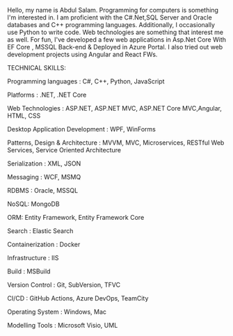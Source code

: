 <!---
abduzalam/abduzalam is a ✨ special ✨ repository because its `README.md` (this file) appears on your GitHub profile.
You can click the Preview link to take a look at your changes.
--->
Hello, my name is Abdul Salam. Programming for computers is something I'm interested in. I am proficient with the C#.Net,SQL Server and Oracle databases and C++ programming languages. Additionally, I occasionally use Python to write code. Web technologies are something that interest me as well. For fun, I've developed a few web applications in Asp.Net Core With EF Core , MSSQL Back-end & Deployed in Azure Portal. I also tried out web development projects using Angular and React FWs.

TECHNICAL SKILLS:

Programming languages : C#, C++, Python, JavaScript

Platforms : .NET, .NET Core

Web Technologies : ASP.NET, ASP.NET MVC, ASP.NET Core MVC,Angular, HTML, CSS

Desktop Application Development : WPF, WinForms

Patterns, Design & Architecture : MVVM, MVC, Microservices, RESTful Web Services, Service Oriented Architecture

Serialization : XML, JSON

Messaging : WCF, MSMQ

RDBMS : Oracle, MSSQL

NoSQL: MongoDB

ORM: Entity Framework, Entity Framework Core

Search : Elastic Search

Containerization : Docker

Infrastructure : IIS

Build : MSBuild

Version Control : Git, SubVersion, TFVC

CI/CD : GitHub Actions, Azure DevOps, TeamCity

Operating System : Windows, Mac

Modelling Tools : Microsoft Visio, UML

